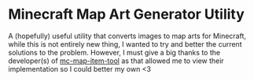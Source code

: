# Minecraft Map Art Generator Utility
A (hopefully) useful utility that converts images to map arts for Minecraft, while this is not entirely new thing, I wanted to try and better the current solutions to the problem.  However, I must give a big thanks to the developer(s) of [mc-map-item-tool](https://github.com/djfun/mc-map-item-tool) as that allowed me to view their implementation so I could better my own <3
